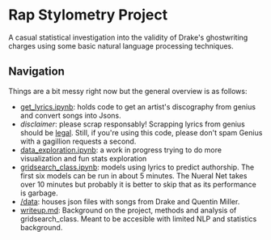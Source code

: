 # Rap Stylometry Project 

A casual statistical investigation into the validity of Drake's ghostwriting charges using some basic natural language processing techniques. 

## Navigation
Things are a bit messy right now but the general overview is as follows: 

- <ins>get_lyrics.ipynb</ins>: holds code to get an artist's discography from genius and convert songs into Jsons. 
 - *disclaimer*: please scrap responsably! Scrapping lyrics from genius should be [legal](https://www.theverge.com/2020/8/11/21363692/google-genius-lyrics-lawsuit-scraping-copyright-yelp-antitrust-competition). Still, if you're using this code, please don't spam Genius with a gagillion requests a second.
- <ins>data_exploration.ipynb</ins>: a work in progress trying to do more visualization and fun stats exploration
- <ins>gridsearch_class.ipynb</ins>: models using lyrics to predict authorship. The first six models can be run in about 5 minutes. The Nueral Net takes over 10 minutes but probably it is better to skip that as its performance is garbage.   
- <ins>/data</ins>: houses json files with songs from Drake and Quentin Miller. 
- <ins>writeup.md</ins>: Background on the project, methods and analysis of gridsearch_class. Meant to be accesible with limited NLP and statistics background. 

